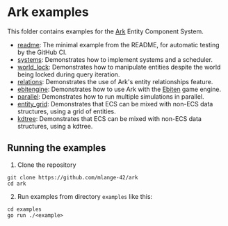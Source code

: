 # Ark examples

This folder contains examples for the [Ark](https://github.com/mlange-42/ark) Entity Component System.

- [readme](./readme/main.go): The minimal example from the README, for automatic testing by the GitHub CI.
- [systems](./systems/main.go): Demonstrates how to implement systems and a scheduler.
- [world_lock](./world_lock/main.go): Demonstrates how to manipulate entities despite the world being locked during query iteration.
- [relations](./relations/main.go): Demonstrates the use of Ark's entity relationships feature.
- [ebitengine](./ebitengine/): Demonstrates how to use Ark with the [Ebiten](https://ebitengine.org/) game engine.
- [parallel](./parallel/main.go): Demonstrates how to run multiple simulations in parallel.
- [entity_grid](./entity_grid/main.go): Demonstrates that ECS can be mixed with non-ECS data structures, using a grid of entities.
- [kdtree](./kdtree/main.go): Demonstrates that ECS can be mixed with non-ECS data structures, using a kdtree.

## Running the examples

1. Clone the repository

```
git clone https://github.com/mlange-42/ark
cd ark
```

2. Run examples from directory `examples` like this:

```
cd examples
go run ./<example>
```
